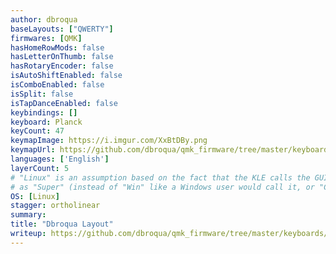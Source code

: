 ```yaml
---
author: dbroqua
baseLayouts: ["QWERTY"]
firmwares: [QMK]
hasHomeRowMods: false
hasLetterOnThumb: false
hasRotaryEncoder: false
isAutoShiftEnabled: false
isComboEnabled: false
isSplit: false
isTapDanceEnabled: false
keybindings: []
keyboard: Planck
keyCount: 47
keymapImage: https://i.imgur.com/XxBtDBy.png
keymapUrl: https://github.com/dbroqua/qmk_firmware/tree/master/keyboards/planck/keymaps/dbroqua
languages: ['English']
layerCount: 5
# "Linux" is an assumption based on the fact that the KLE calls the GUI modifier
# as "Super" (instead of "Win" like a Windows user would call it, or "Cmd" as a MacOS user would call it.
OS: [Linux]
stagger: ortholinear
summary: 
title: "Dbroqua Layout"
writeup: https://github.com/dbroqua/qmk_firmware/tree/master/keyboards/planck/keymaps/dbroqua/readme.md
---
```

